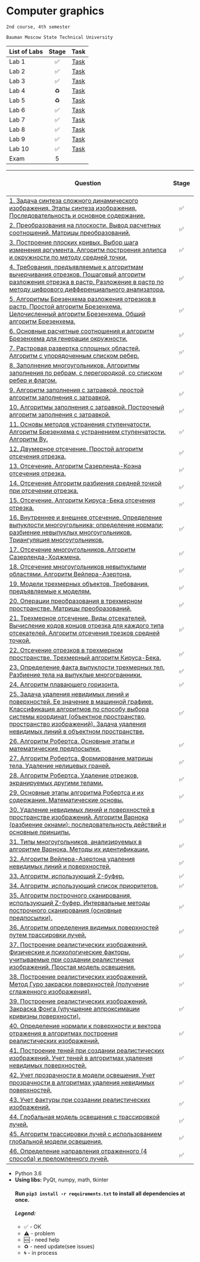 # Computer graphics
    2nd course, 4th semester

    Bauman Moscow State Technical University

| List of Labs  |     Stage     |      Task     |
| ------------- |:-------------:|:-------------:|
| Lab 1| ✅ |<a href="../../blob/master/lab1/README.md">Task</a>|
| Lab 2| ✅ |<a href="../../blob/master/lab2/README.md">Task</a>|
| Lab 3| ✅ |<a href="../../blob/master/lab3/README.md">Task</a>|
| Lab 4| ♻️ |<a href="../../blob/master/lab4/README.md">Task</a>|
| Lab 5| ♻️ |<a href="../../blob/master/lab5/README.md">Task</a>|
| Lab 6| ✅ |<a href="../../blob/master/lab3/README.md">Task</a>|
| Lab 7| ✅ |<a href="../../blob/master/lab7/README.md">Task</a>|
| Lab 8| ✅ |<a href="../../blob/master/lab8/README.md">Task</a>|
| Lab 9| ✅ |<a href="../../blob/master/lab9/README.md">Task</a>|
| Lab 10|✅|<a href="../../blob/master/lab10/README.md">Task</a>|
| Exam | 5 ||

| Question  |      Stage     |
| ------------- |:-------------:|
|<a href="../../wiki/1.Задача-синтеза-сложного-динамического-изображения.-Этапы-синтеза-изображения.-Последовательность-и-основное--содержание.">1. Задача синтеза сложного динамического изображения. Этапы синтеза изображения. Последовательность и основное  содержание.</a>| ✅ |
| <a href="../../wiki/2.-Преобразования-на-плоскости.-Вывод-расчетных-соотношений.--Матрицы-преобразований.">2. Преобразования на плоскости. Вывод расчетных соотношений.  Матрицы преобразований.</a>| ✅ |
| <a href="../../wiki/3.-Построение-плоских-кривых.-Выбор-шага-изменения-аргумента.-Алгоритм-построения-эллипса-и-окружности-по-методу-средней-точки.">3. Построение плоских кривых. Выбор шага изменения аргумента. Алгоритм построения эллипса и окружности по методу средней точки.</a>|  ✅ | 
|<a href="../../wiki/4.-Требования,-предъявляемые-к-алгоритмам-вычерчивания-отрезков.--Пошаговый--алгоритм-разложения--отрезка-в-растр.--Разложение-в--растр-по-методу-цифрового-дифференциального-анализатора.">4. Требования, предъявляемые к алгоритмам вычерчивания отрезков.  Пошаговый  алгоритм разложения  отрезка в растр.  Разложение в  растр по методу цифрового дифференциального анализатора.</a>| ✅ |
| <a href="../../wiki/5.-Алгоритмы-Брезенхема--разложения-отрезков-в-растр.-Простой-алгоритм-Брезенхема.-Целочисленный-алгоритм-Брезенхема.-Общий-алгоритм-Брезенхема">5. Алгоритмы Брезенхема  разложения отрезков в растр. Простой алгоритм Брезенхема. Целочисленный алгоритм Брезенхема. Общий алгоритм Брезенхема.</a>|✅ |
|<a href="../../wiki/6.-Основные-расчетные-соотношения-и-алгоритм-Брезенхема-для-генерации--окружности.">6. Основные расчетные соотношения и алгоритм Брезенхема для генерации  окружности.</a>|✅|
|<a href="../../wiki/7.Растровая-развертка-сплошных-областей.-Алгоритм-с-упорядоченным-списком-ребер.">7. Растровая развертка сплошных областей. Алгоритм с упорядоченным списком ребер.</a>|✅|
|<a href="../../wiki/8.-Заполнение-многоугольников.-Алгоритмы-заполнения-по-ребрам,-с-перегородкой,-со-списком-ребер-и-флагом.">8. Заполнение многоугольников.  Алгоритмы заполнения по ребрам,  с перегородкой, со списком ребер и флагом.</a>|✅|
|<a href="../../wiki/9.Алгоритм-заполнения-с-затравкой,-простой-алгоритм-заполнения-с-затравкой.">9. Алгоритм заполнения с затравкой, простой алгоритм заполнения с затравкой.</a>|✅|
|<a href="../../wiki/10.-Алгоритмы-заполнения-с-затравкой.-Построчный-алгоритм-заполнения-с-затравкой.">10. Алгоритмы заполнения  с затравкой. Построчный алгоритм заполнения  с затравкой.</a>|✅|
|<a href="../../wiki/11.-Основы-методов-устранения-ступенчатости.-Алгоритм-Брезенхема-с-устранением-ступенчатости.-Алгоритм-Ву.">11. Основы методов устранения ступенчатости. Алгоритм Брезенхема  с устранением ступенчатости. Алгоритм Ву.</a>|✅|
|<a href="../../wiki/12.-Двумерное-отсечение.-Простой-алгоритм-отсечения-отрезка.">12. Двумерное отсечение. Простой алгоритм отсечения отрезка.</a>|✅|
|<a href="../../wiki/13.-Отсечение.-Алгоритм-Сазерленда-Коэна-отсечения-отрезка.">13. Отсечение. Алгоритм Сазерленда-Коэна отсечения отрезка.</a>|✅|
|<a href="../../wiki/14.-Отсечение-Алгоритм-разбиения-средней-точкой-при-отсечении-отрезка.">14. Отсечение Алгоритм разбиения средней точкой при отсечении   отрезка.</a>|✅|
| <a href="../../wiki/15.-Отсечение.-Алгоритм-Кируса-Бека-отсечения-отрезка.">15. Отсечение. Алгоритм Кируса-Бека отсечения отрезка.</a>|✅|
| <a href="../../wiki/16.-Внутреннее-и-внешнее-отсечение.-Определение-выпуклости-многоугольника;-определение-нормали;-разбиение-невыпуклых-многоугольников.-Триангуляция-многоугольников.">16. Внутреннее и  внешнее отсечение.  Определение выпуклости многоугольника; определение нормали; разбиение невыпуклых многоугольников. Триангуляция многоугольников.</a>|✅|
| <a href="../../wiki/17.-Отсечение-многоугольников.-Алгоритм-Сазерленда-Ходжмена.">17. Отсечение многоугольников. Алгоритм Сазерленда-Ходжмена.</a>|✅|
| <a href="../../wiki/18.-Отсечение-многоугольников-невыпуклыми-областями.-Алгоритм-Вейлера-Азертона.">18. Отсечение многоугольников невыпуклыми  областями.  Алгоритм Вейлера-Азертона.</a>| ✅|
| <a href="../../wiki/19.-Модели-трехмерных-объектов.-Требования,-предъявляемые-к-моделям.">19. Модели трехмерных объектов. Требования, предъявляемые к моделям.</a>|✅|
| <a href="../../wiki/20.-Операции-преобразования-в-трехмерном-пространстве.-Матрицы-преобразований.">20. Операции преобразования в трехмерном пространстве. Матрицы преобразований.</a>|✅|
| <a href="../../wiki/21.-Трехмерное-отсечение.-Виды-отсекателей.-Вычисление-кодов-концов-отрезка-для-каждого-типа-отсекателей.-Алгоритм-отсечения-отрезков-средней-точкой.">21. Трехмерное отсечение. Виды отсекателей. Вычисление кодов  концов отрезка для каждого типа отсекателей. Алгоритм отсечения  трезков средней точкой.</a>|✅|
| <a href="../../wiki/22.-Отсечение-отрезков-в-трехмерном-пространстве.-Трехмерный-алгоритм-Кируса-Бека.">22. Отсечение отрезков в трехмерном пространстве. Трехмерный алгоритм Кируса-Бека.</a>|✅|
|  <a href="../../wiki/23.-Определение-факта-выпуклости-трехмерных-тел.-Разбиение-тела-на-выпуклые-многогранники.">23. Определение факта выпуклости трехмерных тел. Разбиение тела на  выпуклые многогранники.</a>|✅|
| <a href="../../wiki/24.-Алгоритм-плавающего-горизонта.">24. Алгоритм плавающего горизонта.</a>|✅|
| <a href="../../wiki/25.-Задача-удаления-невидимых-линий-и-поверхностей.-Ее-значение-в-машинной-графике.-Классификация-алгоритмов-по-способу-выбора-системы-координат-(объектное-пространство,-пространство-изображений).-Задача-удаления-невидимых-линий-в-объектном-пространстве.">25. Задача  удаления невидимых линий и поверхностей. Ее значение в машинной графике. Классификация алгоритмов по способу  выбора  системы  координат (объектное пространство,  пространство  изображений).  Задача удаления  невидимых  линий в объектном пространстве.</a>|✅|
| <a href="../../wiki/26.-Алгоритм-Робертса.-Основные-этапы-и-математические-предпосылки.">26. Алгоритм Робертса. Основные этапы и математические предпосылки.</a>|✅|
| <a href="../../wiki/27.-Алгоритм-Робертса.-Формирование-матрицы-тела.-Удаление-нелицевых-граней.">27. Алгоритм Робертса. Формирование матрицы тела. Удаление нелицевых  граней.</a>|✅|
| <a href="../../wiki/28.-Алгоритм-Робертса.-Удаление-отрезков,-экранируемых-другими-телами.">28. Алгоритм Робертса. Удаление отрезков, экранируемых другими телами.</a>|✅|
| <a href="../../wiki/29.-Основные-этапы-алгоритма-Робертса-и-их-содержание.-Математические-основы.">29. Основные этапы алгоритма Робертса и их содержание. Математические основы.</a>|✅|
| <a href="../../wiki/30.-Удаление-невидимых-линий-и-поверхностей-в-пространстве-изображений.-Алгоритм-Варнока-(разбиение-окнами):-последовательность-действий-и-основные-принципы.">30. Удаление невидимых линий и поверхностей в пространстве изображений. Алгоритм Варнока (разбиение окнами): последовательность действий и основные принципы.</a>|✅|
| <a href="../../wiki/31.-Типы-многоугольников,-анализируемых-в-алгоритме-Варнока.-Методы-их-идентификации.">31. Типы многоугольников, анализируемых в алгоритме Варнока.  Методы их идентификации.</a>|✅|
| <a href="../../wiki/32.-Алгоритм-Вейлера-Азертона-удаления-невидимых-линий-и-поверхностей.">32. Алгоритм Вейлера-Азертона удаления невидимых линий и поверхностей.</a>|✅|
| <a href="../../wiki/33.-Алгоритм,-использующий-Z-буфер.">33. Алгоритм, использующий Z-буфер.</a>|✅|
| <a href="../../wiki/34.-Алгоритм,-использующий-список-приоритетов-(алгоритм-Художника)">34. Алгоритм, использующий список приоритетов.</a>|✅|
| <a href="../../wiki/35.-Алгоритм-построчного-сканирования,-использующий-Z-буфер.-Интервальные-методы-построчного-сканирования-(основные-предпосылки).">35. Алгоритм построчного сканирования, использующий Z-буфер. Интервальные методы построчного сканирования (основные предпосылки).</a>|✅|
| <a href="../../wiki/36.-Алгоритм-определения-видимых-поверхностей-путем-трассировки-лучей.">36. Алгоритм определения  видимых  поверхностей путем трассировки лучей.</a>|✅|
|<a href="../../wiki/37.-Построение-реалистических-изображений.-Физические-и-психологические-факторы,-учитываемые-при-создании-реалистичных-изображений.-Простая-модель-освещения."> 37. Построение реалистических изображений. Физические и  психологические  факторы,  учитываемые  при  создании реалистичных изображений. Простая модель освещения.</a>|✅|
| <a href="../../wiki/38.-Построение-реалистических-изображений.-Метод-Гуро-закраски-поверхностей-(получение-сглаженного-изображения).">38. Построение реалистических изображений. Метод Гуро  закраски  поверхностей (получение сглаженного изображения).</a>|✅|
| <a href="../../wiki/39.-Построение-реалистических-изображений.-Закраска-Фонга-(улучшение-аппроксимации-кривизны-поверхности).">39. Построение реалистических изображений. Закраска Фонга  (улучшение аппроксимации кривизны поверхности).</a>|✅|
| <a href="../../wiki/40.-Определение-нормали-к-поверхности-и-вектора-отражения-в-алгоритмах-построения-реалистических-изображений.">40. Определение нормали к поверхности и вектора отражения в алгоритмах построения реалистических изображений.</a>|✅|
| <a href="../../wiki/41.-Построение-теней-при-создании-реалистических-изображений.-Учет-теней-в-алгоритмах-удаления-невидимых-поверхностей.">41. Построение теней при создании реалистических изображений. Учет теней в алгоритмах удаления невидимых поверхностей.</a>|✅|
|<a href="../../wiki/42.-Учет-прозрачности-в-модели-освещения.-Учет-прозрачности-в-алгоритмах-удаления-невидимых-поверхностей."> 42. Учет прозрачности в модели освещения. Учет прозрачности в  алгоритмах удаления невидимых поверхностей.</a>|✅|
| <a href="../../wiki/43.-Учет-фактуры-при-создании-реалистических-изображений.">43. Учет фактуры при создании реалистических изображений.</a>|✅|
|  <a href="../../wiki/44.Глобальная-модель-освещения-с-трассировкой-лучей.">44. Глобальная модель освещения с трассировкой лучей.</a>|✅|
|  <a href="../../wiki/45.-Алгоритм-трассировки-лучей-с-использованием-глобальной-модели--освещения.">45. Алгоритм трассировки лучей с использованием глобальной модели  освещения.</a>|✅|
|  <a href="../../wiki/46.-Определение-направления-отраженного-(4-способа)-и-преломленного-лучей.">46. Определение направления отраженного (4 способа) и преломленного лучей.</a>|✅|



<ul><li>Python 3.6
<li><b>Using libs:</b> PyQt, numpy, math, tkinter

#### Run `pip3 install -r requirements.txt` to install all dependencies at once.

#### <i>Legend:</i>
<ul>
<li>✅ - ОК
<li>⚠️ - problem
<li>🆘 - need help
<li>♻️ - need update(see issues)
<li>🌀 - in process
</ul>
